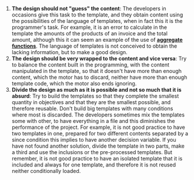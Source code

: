 1. **The design should not "guess" the content**: The developers in occasions give this task to the template, and they obtain content using the possibilities of the language of templates, when in fact this it is the programmer's task. For example, it is an error to calculate in the template the amounts of the products of an invoice and the total amount, although this it can seem an example of the use of [**aggregate functions**](https://divengine.org/docs/div-php-template-engine/best-practices#aggregate-functions "Go to section related to: aggregate functions"). The language of templates is not conceived to obtain the lacking information, but to make a good design.
2. **The design should be very wrapped to the content and vice versa**: Try to balance the content built in the programming, with the content manipulated in the template, so that it doesn't have more than enough content, which the motor has to discard, neither have more than enough template code, which the motor also ends ignoring.
3. **Divide the design as much as it is possible and not so much that it is absurd**: Try to build the templates so that they complete the smallest quantity in objectives and that they are the smallest possible, and therefore reusable. Don't build big templates with many conditions where most is discarded. The developers sometimes mix the templates some with other, to have everything in a file and this diminishes the performance of the project. For example, it is not good practice to have two templates in one, prepared for two different contents separated by a since condition this implies to have another decision variable. If you have not found another solution, divide the template in two parts, make a third and use the inclusions or the pre-processed templates. But remember, it is not good practice to have an isolated template that it is included and always for one template, and therefore it is not reused neither conditionally loaded.